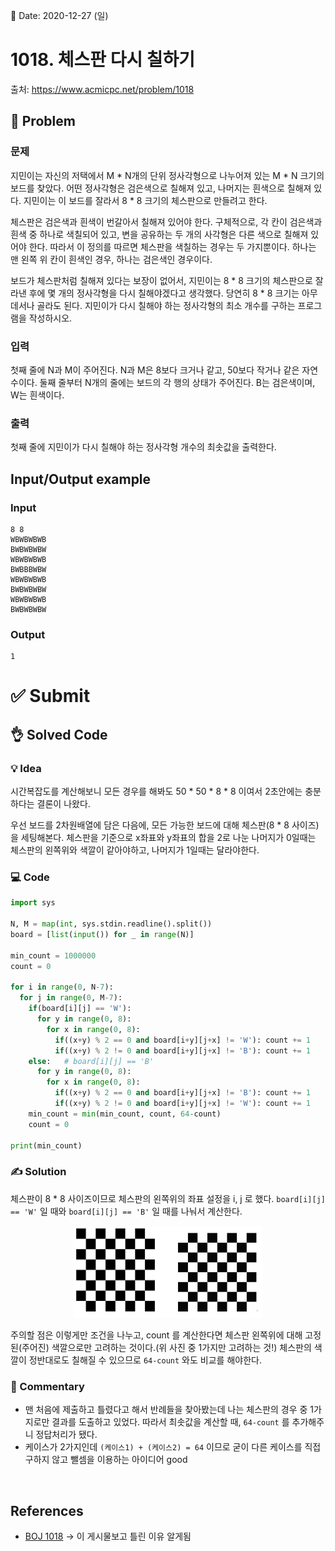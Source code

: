 📅 Date: 2020-12-27 (일)

# 1018. 체스판 다시 칠하기
출처: https://www.acmicpc.net/problem/1018

## 📝 Problem

### 문제
지민이는 자신의 저택에서 M * N개의 단위 정사각형으로 나누어져 있는 M * N 크기의 보드를 찾았다. 어떤 정사각형은 검은색으로 칠해져 있고, 나머지는 흰색으로 칠해져 있다. 지민이는 이 보드를 잘라서 8 * 8 크기의 체스판으로 만들려고 한다.

체스판은 검은색과 흰색이 번갈아서 칠해져 있어야 한다. 구체적으로, 각 칸이 검은색과 흰색 중 하나로 색칠되어 있고, 변을 공유하는 두 개의 사각형은 다른 색으로 칠해져 있어야 한다. 따라서 이 정의를 따르면 체스판을 색칠하는 경우는 두 가지뿐이다. 하나는 맨 왼쪽 위 칸이 흰색인 경우, 하나는 검은색인 경우이다.

보드가 체스판처럼 칠해져 있다는 보장이 없어서, 지민이는 8 * 8 크기의 체스판으로 잘라낸 후에 몇 개의 정사각형을 다시 칠해야겠다고 생각했다. 당연히 8 * 8 크기는 아무데서나 골라도 된다. 지민이가 다시 칠해야 하는 정사각형의 최소 개수를 구하는 프로그램을 작성하시오.

### 입력
첫째 줄에 N과 M이 주어진다. N과 M은 8보다 크거나 같고, 50보다 작거나 같은 자연수이다. 둘째 줄부터 N개의 줄에는 보드의 각 행의 상태가 주어진다. B는 검은색이며, W는 흰색이다.

### 출력
첫째 줄에 지민이가 다시 칠해야 하는 정사각형 개수의 최솟값을 출력한다.

## Input/Output example
### Input

```
8 8
WBWBWBWB
BWBWBWBW
WBWBWBWB
BWBBBWBW
WBWBWBWB
BWBWBWBW
WBWBWBWB
BWBWBWBW
```

### Output
```
1
```

# ✅ Submit
## 👌 Solved Code 

### 💡 Idea
시간복잡도를 계산해보니 모든 경우를 해봐도 50 * 50 * 8 * 8 이여서 2초안에는 충분하다는 결론이 나왔다.  

우선 보드를 2차원배열에 담은 다음에, 모든 가능한 보드에 대해 체스판(8 * 8 사이즈)을 세팅해본다. 체스판을 기준으로 x좌표와 y좌표의 합을 2로 나눈 나머지가 0일때는 체스판의 왼쪽위와 색깔이 같아야하고, 나머지가 1일때는 달라야한다.

### 💻 Code

``` python
import sys

N, M = map(int, sys.stdin.readline().split())
board = [list(input()) for _ in range(N)]

min_count = 1000000
count = 0

for i in range(0, N-7):
  for j in range(0, M-7):
    if(board[i][j] == 'W'):
      for y in range(0, 8):
        for x in range(0, 8):
          if((x+y) % 2 == 0 and board[i+y][j+x] != 'W'): count += 1
          if((x+y) % 2 != 0 and board[i+y][j+x] != 'B'): count += 1
    else:   # board[i][j] == 'B'
      for y in range(0, 8):
        for x in range(0, 8):
          if((x+y) % 2 == 0 and board[i+y][j+x] != 'B'): count += 1
          if((x+y) % 2 != 0 and board[i+y][j+x] != 'W'): count += 1
    min_count = min(min_count, count, 64-count)
    count = 0

print(min_count)
```

### ✍ Solution
체스판이 8 * 8 사이즈이므로 체스판의 왼쪽위의 좌표 설정을 i, j 로 했다. `board[i][j] == 'W'` 일 때와 `board[i][j] == 'B'` 일 때를 나눠서 계산한다.  

<p align='center'><img src='./imgs/chess.JPG' width='60%'/></p>

주의할 점은 이렇게만 조건을 나누고, count 를 계산한다면 체스판 왼쪽위에 대해 고정된(주어진) 색깔으로만 고려하는 것이다.(위 사진 중 1가지만 고려하는 것!) 체스판의 색깔이 정반대로도 칠해질 수 있으므로 `64-count` 와도 비교를 해야한다.

### 💬 Commentary
- 맨 처음에 제출하고 틀렸다고 해서 반례들을 찾아봤는데 나는 체스판의 경우 중 1가지로만 결과를 도출하고 있었다. 따라서 최솟값을 계산할 때, `64-count` 를 추가해주니 정답처리가 됐다. 
- 케이스가 2가지인데 `(케이스1) + (케이스2) = 64` 이므로 굳이 다른 케이스를 직접 구하지 않고 뺄셈을 이용하는 아이디어 good

<br>

## References
- [BOJ 1018](https://jaemin8852.tistory.com/249) -> 이 게시물보고 틀린 이유 알게됨
